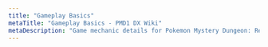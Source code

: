 ```yaml
---
title: "Gameplay Basics"
metaTitle: "Gameplay Basics - PMD1 DX Wiki"
metaDescription: "Game mechanic details for Pokemon Mystery Dungeon: Rescue Team DX."
---
```


